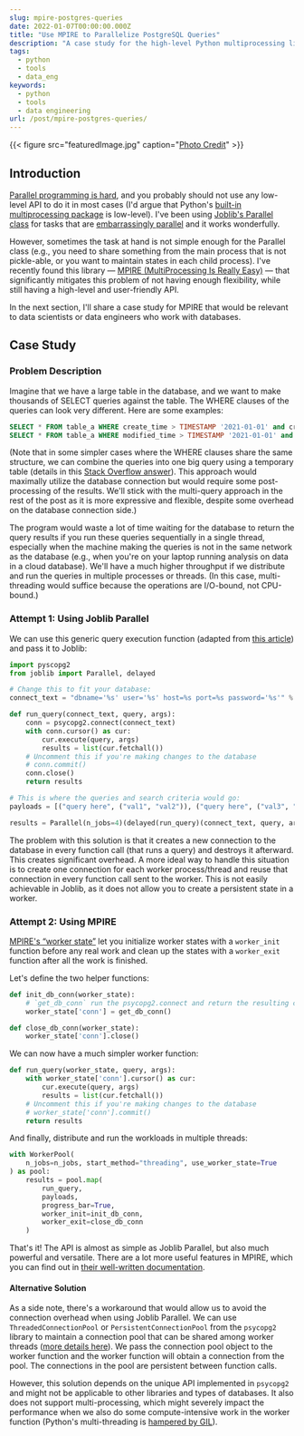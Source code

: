 ```yaml
---
slug: mpire-postgres-queries
date: 2022-01-07T00:00:00.000Z
title: "Use MPIRE to Parallelize PostgreSQL Queries"
description: "A case study for the high-level Python multiprocessing library"
tags:
  - python
  - tools
  - data_eng
keywords:
  - python
  - tools
  - data engineering
url: /post/mpire-postgres-queries/
---
```


{{< figure src="featuredImage.jpg" caption="[Photo Credit](https://pixabay.com/photos/canal-boats-buildings-reflection-5488271/)" >}}

## Introduction

[Parallel programming is hard](https://blog.mi.hdm-stuttgart.de/index.php/2016/10/24/why-is-parallel-programming-so-hard-to-express/), and you probably should not use any low-level API to do it in most cases (I'd argue that Python's [built-in multiprocessing package](https://docs.python.org/3/library/multiprocessing.html) is low-level). I've been using [Joblib's Parallel class](https://joblib.readthedocs.io/en/latest/parallel.html) for tasks that are [embarrassingly parallel](https://en.wikipedia.org/wiki/Embarrassingly_parallel) and it works wonderfully.

However, sometimes the task at hand is not simple enough for the Parallel class (e.g., you need to share something from the main process that is not pickle-able, or you want to maintain states in each child process). I've recently found this library — [MPIRE (MultiProcessing Is Really Easy)](https://github.com/Slimmer-AI/mpire) — that significantly mitigates this problem of not having enough flexibility, while still having a high-level and user-friendly API.

In the next section, I'll share a case study for MPIRE that would be relevant to data scientists or data engineers who work with databases.

## Case Study

### Problem Description

Imagine that we have a large table in the database, and we want to make thousands of SELECT queries against the table. The WHERE clauses of the queries can look very different. Here are some examples:

```sql
SELECT * FROM table_a WHERE create_time > TIMESTAMP '2021-01-01' and create_time < TIMESTAMP '2021-01-02';
SELECT * FROM table_a WHERE modified_time > TIMESTAMP '2021-01-01' and value_a < 100;
```

(Note that in some simpler cases where the WHERE clauses share the same structure, we can combine the queries into one big query using a temporary table (details in this [Stack Overflow answer](https://stackoverflow.com/questions/65412161/execute-a-query-for-multiple-sets-of-parameters-with-psycopg2)). This approach would maximally utilize the database connection but would require some post-processing of the results. We'll stick with the multi-query approach in the rest of the post as it is more expressive and flexible, despite some overhead on the database connection side.)

The program would waste a lot of time waiting for the database to return the query results if you run these queries sequentially in a single thread, especially when the machine making the queries is not in the same network as the database (e.g., when you're on your laptop running analysis on data in a cloud database). We'll have a much higher throughput if we distribute and run the queries in multiple processes or threads. (In this case, multi-threading would suffice because the operations are I/O-bound, not CPU-bound.)

### Attempt 1: Using Joblib Parallel

We can use this generic query execution function (adapted from [this article](https://medium.com/geoblinktech/parallelizing-queries-in-postgresql-with-python-572995ae340)) and pass it to Joblib:

```python
import pyscopg2
from joblib import Parallel, delayed

# Change this to fit your database:
connect_text = "dbname='%s' user='%s' host=%s port=%s password='%s'" % (dbname, user, host, port, password)

def run_query(connect_text, query, args):
    conn = psycopg2.connect(connect_text)
    with conn.cursor() as cur:
        cur.execute(query, args)
        results = list(cur.fetchall())
    # Uncomment this if you're making changes to the database
    # conn.commit()
    conn.close()
    return results

# This is where the queries and search criteria would go:
payloads = [("query here", ("val1", "val2")), ("query here", ("val3", "val4"))]

results = Parallel(n_jobs=4)(delayed(run_query)(connect_text, query, args) for query, args in payloads)
```

The problem with this solution is that it creates a new connection to the database in every function call (that runs a query) and destroys it afterward. This creates significant overhead. A more ideal way to handle this situation is to create one connection for each worker process/thread and reuse that connection in every function call sent to the worker. This is not easily achievable in Joblib, as it does not allow you to create a persistent state in a worker.

### Attempt 2: Using MPIRE

[MPIRE's “worker state”](https://slimmer-ai.github.io/mpire/usage/workerpool/worker_state.html) let you initialize worker states with a `worker_init` function before any real work and clean up the states with a `worker_exit` function after all the work is finished.

Let's define the two helper functions:

```python
def init_db_conn(worker_state):
    # `get_db_conn` run the psycopg2.connect and return the resulting connection object
    worker_state['conn'] = get_db_conn()

def close_db_conn(worker_state):
    worker_state['conn'].close()
```

We can now have a much simpler worker function:

```python
def run_query(worker_state, query, args):
    with worker_state['conn'].cursor() as cur:
        cur.execute(query, args)
        results = list(cur.fetchall())
    # Uncomment this if you're making changes to the database
    # worker_state['conn'].commit()
    return results
```

And finally, distribute and run the workloads in multiple threads:

```python
with WorkerPool(
    n_jobs=n_jobs, start_method="threading", use_worker_state=True
) as pool:
    results = pool.map(
        run_query,
        payloads,
        progress_bar=True,
        worker_init=init_db_conn,
        worker_exit=close_db_conn
    )
```

That's it! The API is almost as simple as Joblib Parallel, but also much powerful and versatile. There are a lot more useful features in MPIRE, which you can find out in [their well-written documentation](https://slimmer-ai.github.io/mpire/index.html).

#### Alternative Solution

As a side note, there's a workaround that would allow us to avoid the connection overhead when using Joblib Parallel. We can use `ThreadedConnectionPool` or `PersistentConnectionPool` from the `psycopg2` library to maintain a connection pool that can be shared among worker threads ([more details here](https://pynative.com/psycopg2-python-postgresql-connection-pooling/#h-persistentconnectionpool)). We pass the connection pool object to the worker function and the worker function will obtain a connection from the pool. The connections in the pool are persistent between function calls.

However, this solution depends on the unique API implemented in `psycopg2` and might not be applicable to other libraries and types of databases. It also does not support multi-processing, which might severely impact the performance when we also do some compute-intensive work in the worker function (Python's multi-threading is [hampered by GIL](https://realpython.com/python-gil/)).
